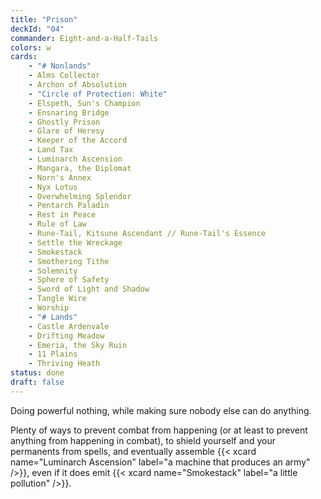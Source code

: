 ```yaml
---
title: "Prison"
deckId: "04"
commander: Eight-and-a-Half-Tails
colors: w
cards:
    - "# Nonlands"
    - Alms Collector
    - Archon of Absolution
    - "Circle of Protection: White"
    - Elspeth, Sun's Champion
    - Ensnaring Bridge
    - Ghostly Prison
    - Glare of Heresy
    - Keeper of the Accord
    - Land Tax
    - Luminarch Ascension
    - Mangara, the Diplomat
    - Norn's Annex
    - Nyx Lotus
    - Overwhelming Splendor
    - Pentarch Paladin
    - Rest in Peace
    - Rule of Law
    - Rune-Tail, Kitsune Ascendant // Rune-Tail's Essence
    - Settle the Wreckage
    - Smokestack
    - Smothering Tithe
    - Solemnity
    - Sphere of Safety
    - Sword of Light and Shadow
    - Tangle Wire
    - Worship
    - "# Lands"
    - Castle Ardenvale
    - Drifting Meadow
    - Emeria, the Sky Ruin
    - 11 Plains
    - Thriving Heath
status: done
draft: false
---
```


Doing powerful nothing, while making sure nobody else can do anything.

Plenty of ways to prevent combat from happening (or at least to prevent anything from happening in combat), to shield yourself and your permanents from spells, and eventually assemble {{< xcard name="Luminarch Ascension" label="a machine that produces an army" />}}, even if it does emit {{< xcard name="Smokestack" label="a little pollution" />}}.
